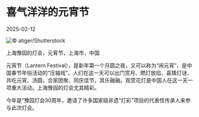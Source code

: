 # 喜气洋洋的元宵节

2025-02-12

![](https://cn.bing.com/th?id=OHR.LanterFestival25Y_ZH-CN8547998003_UHD.jpg "© atiger/Shutterstock")

上海豫园的灯会，元宵节，上海市，中国

元宵节（Lantern Festival），是新年第一个月圆之夜，又可以称为“闹元宵”，是中国春节年俗活动的“压轴戏”。人们在这一天可以出门赏月、燃灯放焰、喜猜灯谜、共吃元宵、汤圆，合家团聚、同庆佳节，其乐融融。观赏花灯是中国人在这一天一项重大活动。上海豫园的灯会尤其精彩。

今年是“豫园灯会30周年，邀请了许多国家级非遗“灯彩”项目的代表性传承人来参与此次灯会。

